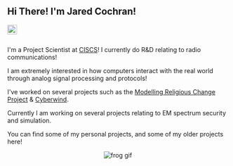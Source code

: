 ## Hi There! I'm Jared Cochran!  

<a href="https://www.linkedin.com/in/jared-cochran/">
    <img align="left" alt="My LinkedIn" width="22px" src="https://cdn-icons-png.flaticon.com/512/174/174857.png"> </img>
</a>
<br><br>

I'm a Project Scientist at [CISCS](https://sics-c.org/)! I currently do R&D relating to radio communications!

I am extremely interested in how computers interact with the real world through analog signal processing and protocols!

I've worked on several projects such as the [Modelling Religious Change Project](https://mindandculture.org/projects/modeling-social-systems/modeling-religious-change/) & [Cyberwind](https://cyberwind.org/).

Currently I am working on several projects relating to EM spectrum security and simulation.

You can find some of my personal projects, and some of my older projects here! 

<p align="center">
    <img alt="frog gif" src="https://c.tenor.com/YUzRkMOL-3EAAAAC/programming-computer-frog.gif"> </img>
</p>


